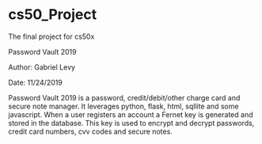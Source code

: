 # cs50_Project
The final project for cs50x

Password Vault 2019

Author: Gabriel Levy

Date: 11/24/2019

Password Vault 2019 is a password, credit/debit/other charge card and secure note manager. It leverages python, flask, html, sqllite and some javascript. When a user registers an account a Fernet key is generated and stored in the database. This key is used to encrypt and decrypt passwords, credit card numbers, cvv codes and secure notes.  

